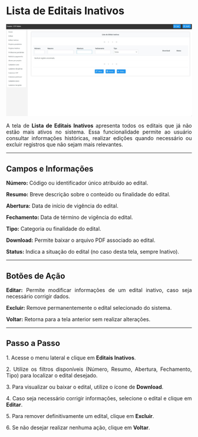 # Lista de Editais Inativos

<p align="center">
  <img src="/csp/imagens_csp/tela_editais_inativos.jpg" alt="Tela Lista de Editais Inativos (CSP)" width="600">
</p>

<p align="justify">
A tela de <b>Lista de Editais Inativos</b> apresenta todos os editais que já não estão mais ativos no sistema. Essa funcionalidade permite ao usuário consultar informações históricas, realizar edições quando necessário ou excluir registros que não sejam mais relevantes.
</p>

---

## Campos e Informações

<p align="justify">
<b>Número:</b> Código ou identificador único atribuído ao edital.
</p>

<p align="justify">
<b>Resumo:</b> Breve descrição sobre o conteúdo ou finalidade do edital.
</p>

<p align="justify">
<b>Abertura:</b> Data de início de vigência do edital.
</p>

<p align="justify">
<b>Fechamento:</b> Data de término de vigência do edital.
</p>

<p align="justify">
<b>Tipo:</b> Categoria ou finalidade do edital.
</p>

<p align="justify">
<b>Download:</b> Permite baixar o arquivo PDF associado ao edital.
</p>

<p align="justify">
<b>Status:</b> Indica a situação do edital (no caso desta tela, sempre Inativo).
</p>

---

## Botões de Ação

<p align="justify">
<b>Editar:</b> Permite modificar informações de um edital inativo, caso seja necessário corrigir dados.
</p>

<p align="justify">
<b>Excluir:</b> Remove permanentemente o edital selecionado do sistema.
</p>

<p align="justify">
<b>Voltar:</b> Retorna para a tela anterior sem realizar alterações.
</p>

---

## Passo a Passo

<p align="justify">1. Acesse o menu lateral e clique em <b>Editais Inativos</b>.</p>  
<p align="justify">2. Utilize os filtros disponíveis (Número, Resumo, Abertura, Fechamento, Tipo) para localizar o edital desejado.</p>  
<p align="justify">3. Para visualizar ou baixar o edital, utilize o ícone de <b>Download</b>.</p>  
<p align="justify">4. Caso seja necessário corrigir informações, selecione o edital e clique em <b>Editar</b>.</p>  
<p align="justify">5. Para remover definitivamente um edital, clique em <b>Excluir</b>.</p>  
<p align="justify">6. Se não desejar realizar nenhuma ação, clique em <b>Voltar</b>.</p>  

